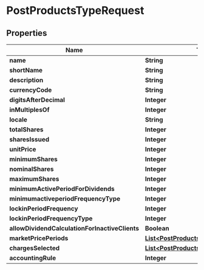 # PostProductsTypeRequest

## Properties
Name | Type | Description | Notes
------------ | ------------- | ------------- | -------------
**name** | **String** |  |  [optional]
**shortName** | **String** |  |  [optional]
**description** | **String** |  |  [optional]
**currencyCode** | **String** |  |  [optional]
**digitsAfterDecimal** | **Integer** |  |  [optional]
**inMultiplesOf** | **Integer** |  |  [optional]
**locale** | **String** |  |  [optional]
**totalShares** | **Integer** |  |  [optional]
**sharesIssued** | **Integer** |  |  [optional]
**unitPrice** | **Integer** |  |  [optional]
**minimumShares** | **Integer** |  |  [optional]
**nominalShares** | **Integer** |  |  [optional]
**maximumShares** | **Integer** |  |  [optional]
**minimumActivePeriodForDividends** | **Integer** |  |  [optional]
**minimumactiveperiodFrequencyType** | **Integer** |  |  [optional]
**lockinPeriodFrequency** | **Integer** |  |  [optional]
**lockinPeriodFrequencyType** | **Integer** |  |  [optional]
**allowDividendCalculationForInactiveClients** | **Boolean** |  |  [optional]
**marketPricePeriods** | [**List&lt;PostProductsMarketPricePeriods&gt;**](PostProductsMarketPricePeriods.md) |  |  [optional]
**chargesSelected** | [**List&lt;PostProductsChargesSelected&gt;**](PostProductsChargesSelected.md) |  |  [optional]
**accountingRule** | **Integer** |  |  [optional]
